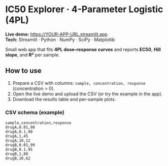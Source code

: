 # IC50 Explorer · 4-Parameter Logistic (4PL)

**Live demo:** <https://YOUR-APP-URL.streamlit.app>  
**Tech:** Streamlit · Python · NumPy · SciPy · Matplotlib

Small web app that fits **4PL dose–response curves** and reports **EC50**, **Hill slope**, and **R²** per sample.

## How to use
1. Prepare a CSV with columns: `sample, concentration, response` (concentration > 0).
2. Open the live demo and upload the CSV (or try the example in the app).
3. Download the results table and per-sample plots.

### CSV schema (example)
```csv
sample,concentration,response
drugA,0.01,98
drugA,0.1,90
drugA,1,45
drugA,10,12
drugB,0.01,99
drugB,0.1,95
drugB,1,80
drugB,10,62
